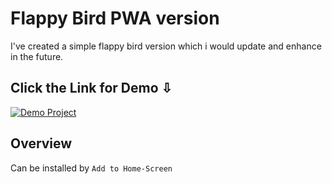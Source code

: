 # Flappy Bird PWA version

I've created a simple flappy bird version which i would update and enhance in the future.

## Click the Link for Demo ⇩

<a href="https://nima-frontend.github.io/flappy_bird/" target="_blank">
  <img src="https://img.shields.io/badge/Demo%20Project-Visit-blue?style=for-the-badge&logo=vercel" alt="Demo Project" />
</a>

## Overview
  Can be installed by `Add to Home-Screen`
